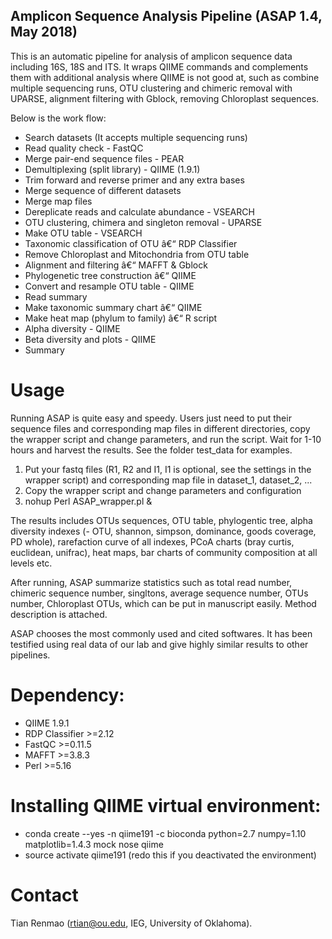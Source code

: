 ## Amplicon Sequence Analysis Pipeline (ASAP 1.4, May 2018)

This is an automatic pipeline for analysis of amplicon sequence data including 16S, 18S and ITS. It wraps QIIME commands and complements them with additional analysis where QIIME is not good at, such as combine multiple sequencing runs, OTU clustering and chimeric removal with UPARSE, alignment filtering with Gblock, removing Chloroplast sequences.

Below is the work flow:
- Search datasets (It accepts multiple sequencing runs)
- Read quality check - FastQC
- Merge pair-end sequence files - PEAR
- Demultiplexing (split library) - QIIME (1.9.1)
- Trim forward and reverse primer and any extra bases
- Merge sequence of different datasets
- Merge map files
- Dereplicate reads and calculate abundance - VSEARCH
- OTU clustering, chimera and singleton removal - UPARSE
- Make OTU table - VSEARCH
- Taxonomic classification of OTU â€“ RDP Classifier
- Remove Chloroplast and Mitochondria from OTU table
- Alignment and filtering â€“ MAFFT & Gblock
- Phylogenetic tree construction â€“ QIIME
- Convert and resample OTU table - QIIME
- Read summary
- Make taxonomic summary chart â€“ QIIME
- Make heat map (phylum to family) â€“ R script
- Alpha diversity - QIIME
- Beta diversity and plots - QIIME
- Summary

# Usage
Running ASAP is quite easy and speedy. Users just need to put their sequence files and corresponding map files in different directories, copy the wrapper script and change parameters, and run the script. Wait for 1-10 hours and harvest the results. See the folder test_data for examples.

1. Put your fastq files (R1, R2 and I1, I1 is optional, see the settings in the wrapper script) and corresponding map file in dataset_1, dataset_2, ...
2. Copy the wrapper script and change parameters and configuration
3. nohup Perl ASAP_wrapper.pl &

The results includes OTUs sequences, OTU table, phylogentic tree, alpha diversity indexes (- OTU, shannon, simpson, dominance, goods coverage, PD whole), rarefaction curve of all indexes, PCoA charts (bray curtis, euclidean, unifrac), heat maps, bar charts of community composition at all levels etc.

After running, ASAP summarize statistics such as total read number, chimeric sequence number, singltons, average sequence number, OTUs number, Chloroplast OTUs, which can be put in manuscript easily. Method description is attached.

ASAP chooses the most commonly used and cited softwares. It has been testified using real data of our lab and give highly similar results to other pipelines.

# Dependency:
- QIIME	1.9.1
- RDP Classifier	>=2.12
- FastQC	>=0.11.5
- MAFFT	>=3.8.3
- Perl	>=5.16

# Installing QIIME virtual environment:
- conda create --yes -n qiime191 -c bioconda python=2.7 numpy=1.10 matplotlib=1.4.3 mock nose qiime
- source activate qiime191 (redo this if you deactivated the environment)

# Contact 
Tian Renmao (rtian@ou.edu, IEG, University of Oklahoma).


